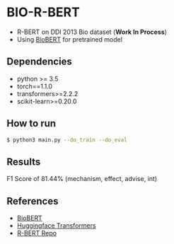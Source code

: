 # BIO-R-BERT

- R-BERT on DDI 2013 Bio dataset (**Work In Process**)
- Using [BioBERT](https://github.com/naver/biobert-pretrained) for pretrained model

## Dependencies

- python >= 3.5
- torch==1.1.0
- transformers>=2.2.2
- scikit-learn>=0.20.0

## How to run

```bash
$ python3 main.py --do_train --do_eval
```

## Results

F1 Score of 81.44% (mechanism, effect, advise, int)

## References

- [BioBERT](https://github.com/naver/biobert-pretrained)
- [Huggingface Transformers](https://github.com/huggingface/transformers)
- [R-BERT Repo](https://github.com/monologg/R-BERT)

